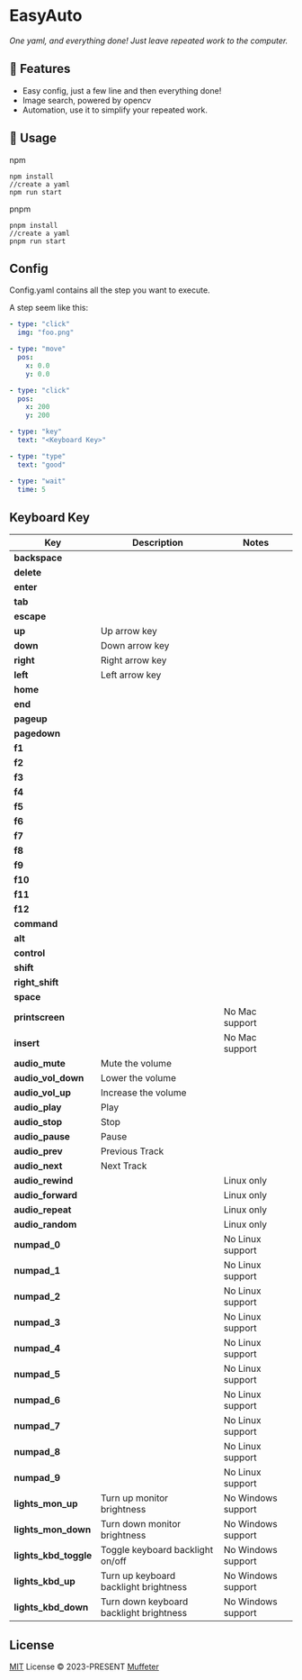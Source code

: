 # EasyAuto

_One yaml, and everything done!
Just leave repeated work to the computer._

## 🚀 Features

- Easy config, just a few line and then everything done!
- Image search, powered by opencv
- Automation, use it to simplify your repeated work.

## 🦄 Usage
npm
```
npm install
//create a yaml
npm run start
```

pnpm
```
pnpm install
//create a yaml
pnpm run start
```

## Config
Config.yaml contains all the step you want to execute.

A step seem like this:
```yaml
- type: "click"
  img: "foo.png"

- type: "move"
  pos:
    x: 0.0
    y: 0.0

- type: "click"
  pos:
    x: 200
    y: 200

- type: "key"
  text: "<Keyboard Key>"

- type: "type"
  text: "good"

- type: "wait"
  time: 5

```

## Keyboard Key
| Key               | Description                             | Notes              |
|-----------------------|-----------------------------------------|--------------------|
| **backspace**         |                                         |                    |
| **delete**            |                                         |                    |
| **enter**             |                                         |                    |
| **tab**               |                                         |                    |
| **escape**            |                                         |                    |
| **up**                | Up arrow key                            |                    |
| **down**              | Down arrow key                          |                    |
| **right**             | Right arrow key                         |                    |
| **left**              | Left arrow key                          |                    |
| **home**              |                                         |                    |
| **end**               |                                         |                    |
| **pageup**            |                                         |                    |
| **pagedown**          |                                         |                    |
| **f1**                |                                         |                    |
| **f2**                |                                         |                    |
| **f3**                |                                         |                    |
| **f4**                |                                         |                    |
| **f5**                |                                         |                    |
| **f6**                |                                         |                    |
| **f7**                |                                         |                    |
| **f8**                |                                         |                    |
| **f9**                |                                         |                    |
| **f10**               |                                         |                    |
| **f11**               |                                         |                    |
| **f12**               |                                         |                    |
| **command**           |                                         |                    |
| **alt**               |                                         |                    |
| **control**           |                                         |                    |
| **shift**             |                                         |                    |
| **right_shift**       |                                         |                    |
| **space**             |                                         |                    |
| **printscreen**       |                                         | No Mac support     |
| **insert**            |                                         | No Mac support     |
| **audio_mute**        | Mute the volume                         |                    |
| **audio_vol_down**    | Lower the volume                        |                    |
| **audio_vol_up**      | Increase the volume                     |                    |
| **audio_play**        | Play                                    |                    |
| **audio_stop**        | Stop                                    |                    |
| **audio_pause**       | Pause                                   |                    |
| **audio_prev**        | Previous Track                          |                    |
| **audio_next**        | Next Track                              |                    |
| **audio_rewind**      |                                         | Linux only         |
| **audio_forward**     |                                         | Linux only         |
| **audio_repeat**      |                                         | Linux only         |
| **audio_random**      |                                         | Linux only         |
| **numpad_0**          |                                         | No Linux support   |
| **numpad_1**          |                                         | No Linux support   |
| **numpad_2**          |                                         | No Linux support   |
| **numpad_3**          |                                         | No Linux support   |
| **numpad_4**          |                                         | No Linux support   |
| **numpad_5**          |                                         | No Linux support   |
| **numpad_6**          |                                         | No Linux support   |
| **numpad_7**          |                                         | No Linux support   |
| **numpad_8**          |                                         | No Linux support   |
| **numpad_9**          |                                         | No Linux support   |
| **lights_mon_up**     | Turn up monitor brightness              | No Windows support |
| **lights_mon_down**   | Turn down monitor brightness            | No Windows support |
| **lights_kbd_toggle** | Toggle keyboard backlight on/off        | No Windows support |
| **lights_kbd_up**     | Turn up keyboard backlight brightness   | No Windows support |
| **lights_kbd_down**   | Turn down keyboard backlight brightness | No Windows support |


## License

[MIT](./LICENSE) License © 2023-PRESENT [Muffeter](https://github.com/Muffeter)